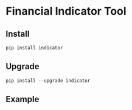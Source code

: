 # Financial Indicator Tool

## Install
`pip install indicator`

## Upgrade
`pip install --upgrade indicator`

## Example
